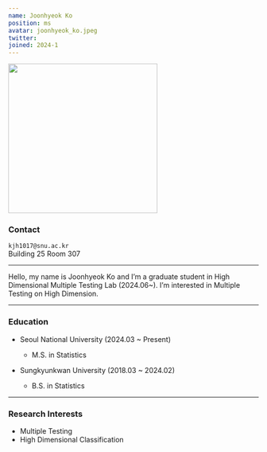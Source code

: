 ```yaml
---
name: Joonhyeok Ko
position: ms
avatar: joonhyeok_ko.jpeg
twitter:
joined: 2024-1
---
```


<img width="300" src="{{site.baseurl}}/images/people/{{page.avatar}}" data-action="zoom">

### Contact

<i class="fa fa-envelope-o"></i>  `kjh1017@snu.ac.kr`<br>
<i class="fa fa-building"></i> Building 25 Room 307 <br> 

<hr>

Hello, my name is Joonhyeok Ko and I’m a graduate student in High Dimensional Multiple Testing Lab (2024.06~). I’m interested in Multiple Testing on High Dimension.


<hr>

### Education

* Seoul National University (2024.03 ~ Present)
    - M.S. in Statistics
    
* Sungkyunkwan University (2018.03 ~ 2024.02)
    - B.S. in Statistics

<hr>

### Research Interests

* Multiple Testing
* High Dimensional Classification